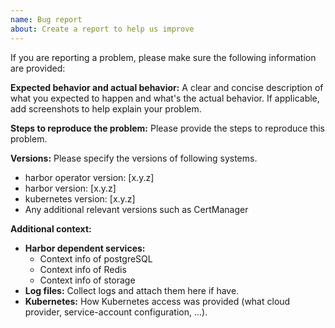 ```yaml
---
name: Bug report
about: Create a report to help us improve
---
```


If you are reporting a problem, please make sure the following information are provided:

**Expected behavior and actual behavior:**
A clear and concise description of what you expected to happen and what's the actual behavior. If applicable, add screenshots to help explain your problem.

**Steps to reproduce the problem:**
Please provide the steps to reproduce this problem.

**Versions:**
Please specify the versions of following systems.

- harbor operator version: [x.y.z]
- harbor version: [x.y.z]
- kubernetes version: [x.y.z]
- Any additional relevant versions such as CertManager

**Additional context:**

- **Harbor dependent services:**
  - Context info of postgreSQL
  - Context info of Redis
  - Context info of storage
- **Log files:** Collect logs and attach them here if have.
- **Kubernetes:** How Kubernetes access was provided (what cloud provider, service-account configuration, ...).
